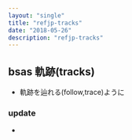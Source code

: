 ```yaml
---
layout: "single"
title: "refjp-tracks"
date: "2018-05-26"
description: "refjp-tracks"
---
```


## bsas 軌跡(tracks)
- 軌跡を辿れる(follow,trace)ように

### update
-
